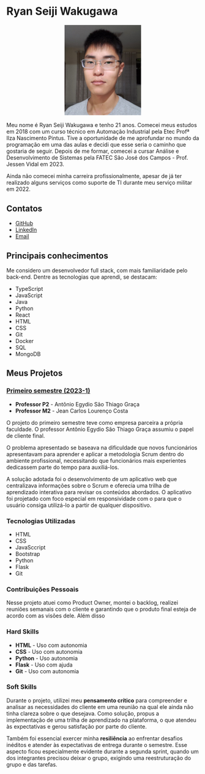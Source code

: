 # Ryan Seiji Wakugawa
<p align="center">
  <img src="./img/foto.jpg" width="200">
  </img>
</p>

Meu nome é Ryan Seiji Wakugawa e tenho 21 anos. Comecei meus estudos em 2018 com um curso técnico em Automação Industrial pela Etec Profª Ilza Nascimento Pintus. Tive a oportunidade de me aprofundar no mundo da programação em uma das aulas e decidi que esse seria o caminho que gostaria de seguir. Depois de me formar, comecei a cursar Análise e Desenvolvimento de Sistemas pela FATEC São José dos Campos - Prof. Jessen Vidal em 2023.

Ainda não comecei minha carreira profissionalmente, apesar de já ter realizado alguns serviços como suporte de TI durante meu serviço militar em 2022.

## Contatos
- [GitHub](https://github.com/ryan-wakugawa)
- [LinkedIn](https://linkedin.com/in/ryan-wakugawa-526bbb27a)
- [Email](mailto:ryawak@gmail.com)

## Principais conhecimentos
<!--- TODO --->
Me considero um desenvolvedor full stack, com mais familiaridade pelo back-end. Dentre as tecnologias que aprendi, se destacam:
- TypeScript
- JavaScript
- Java
- Python
- React
- HTML
- CSS
- Git
- Docker
- SQL
- MongoDB

## Meus Projetos
### [Primeiro semestre (2023-1)](https://github.com/erickhoawata/DDT-1-Sem)
- **Professor P2** - Antônio Egydio São Thiago Graça
- **Professor M2** - Jean Carlos Lourenço Costa

O projeto do primeiro semestre teve como empresa parceira a própria faculdade. O professor Antônio Egydio São Thiago Graça assumiu o papel de cliente final.

O problema apresentado se baseava na dificuldade que novos funcionários apresentavam para aprender e aplicar a metodologia Scrum dentro do ambiente profissional, necessitando que funcionários mais experientes dedicassem parte do tempo para auxiliá-los.

A solução adotada foi o desenvolvimento de um aplicativo web que centralizava informações sobre o Scrum e oferecia uma trilha de aprendizado interativa para revisar os conteúdos abordados. O aplicativo foi projetado com foco especial em responsividade com o para que o usuário consiga utilizá-lo a partir de qualquer dispositivo.

### Tecnologias Utilizadas
- HTML
- CSS
- JavaSccript
- Bootstrap
- Python
- Flask
- Git

### Contribuições Pessoais
Nesse projeto atuei como Product Owner, montei o backlog, realizei reuniões semanais com o cliente e garantindo que o produto final esteja de acordo com as visões dele. Além disso

### Hard Skills
- **HTML** - Uso com autonomia
- **CSS** - Uso com autonomia
- **Python** - Uso autonomia
- **Flask** - Uso com ajuda
- **Git** - Uso com autonomia

### Soft Skills
Durante o projeto, utilizei meu **pensamento crítico** para compreender e analisar as necessidades do cliente em uma reunião na qual ele ainda não tinha clareza sobre o que desejava. Como solução, propus a implementação de uma trilha de aprendizado na plataforma, o que atendeu às expectativas e gerou satisfação por parte do cliente.

Também foi essencial exercer minha **resiliência** ao enfrentar desafios inéditos e atender às expectativas de entrega durante o semestre. Esse aspecto ficou especialmente evidente durante a segunda sprint, quando um dos integrantes precisou deixar o grupo, exigindo uma reestruturação do grupo e das tarefas.
